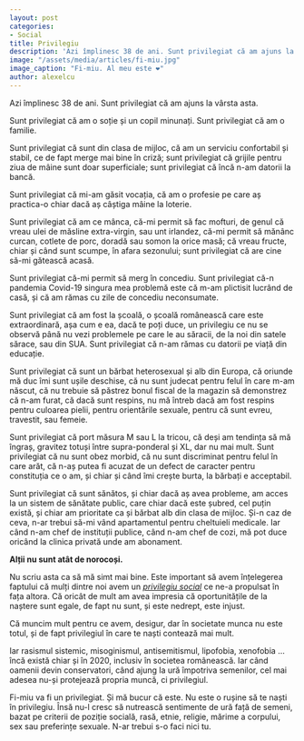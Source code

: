 ```yaml
---
layout: post
categories:
- Social
title: Privilegiu
description: 'Azi împlinesc 38 de ani. Sunt privilegiat că am ajuns la vârsta asta, sunt un norocos. Alții nu sunt.'
image: "/assets/media/articles/fi-miu.jpg"
image_caption: "Fi-miu. Al meu este ❤️"
author: alexelcu
---
```


<p class="intro">
  Azi împlinesc 38 de ani. Sunt privilegiat că am ajuns la vârsta asta.
</p>

Sunt privilegiat că am o soție și un copil minunați. Sunt privilegiat că am o familie.

Sunt privilegiat că sunt din clasa de mijloc, că am un serviciu confortabil și stabil, ce de fapt merge mai bine în criză; sunt privilegiat că grijile pentru ziua de mâine sunt doar superficiale; sunt privilegiat că încă n-am datorii la bancă.

Sunt privilegiat că mi-am găsit vocația, că am o profesie pe care aș practica-o chiar dacă aș câștiga mâine la loterie.

Sunt privilegiat că am ce mânca, că-mi permit să fac mofturi, de genul că vreau ulei de măsline extra-virgin, sau unt irlandez, că-mi permit să mănânc curcan, cotlete de porc, doradă sau somon la orice masă; că vreau fructe, chiar și când sunt scumpe, în afara sezonului; sunt privilegiat că are cine să-mi gătească acasă.

Sunt privilegiat că-mi permit să merg în concediu. Sunt privilegiat că-n pandemia Covid-19 singura mea problemă este că m-am plictisit lucrând de casă, și că am rămas cu zile de concediu neconsumate.

Sunt privilegiat că am fost la școală, o școală românească care este extraordinară, așa cum e ea, dacă te poți duce, un privilegiu ce nu se observă până nu vezi problemele pe care le au săracii, de la noi din satele sărace, sau din SUA. Sunt privilegiat că n-am rămas cu datorii pe viață din educație.

Sunt privilegiat că sunt un bărbat heterosexual și alb din Europa, că oriunde mă duc îmi sunt ușile deschise, că nu sunt judecat pentru felul în care m-am născut, că nu trebuie să păstrez bonul fiscal de la magazin să demonstrez că n-am furat, că dacă sunt respins, nu mă întreb dacă am fost respins pentru culoarea pielii, pentru orientările sexuale, pentru că sunt evreu, travestit, sau femeie.

Sunt privilegiat că port măsura M sau L la tricou, că deși am tendința să mă îngraș, gravitez totuși între supra-ponderal și XL, dar nu mai mult. Sunt privilegiat că nu sunt obez morbid, că nu sunt discriminat pentru felul în care arăt, că n-aș putea fi acuzat de un defect de caracter pentru constituția ce o am, și chiar și când îmi crește burta, la bărbați e acceptabil.

Sunt privilegiat că sunt sănătos, și chiar dacă aș avea probleme, am acces la un sistem de sănătate public, care chiar dacă este șubred, cel puțin există, și chiar am prioritate ca și bărbat alb din clasa de mijloc. Și-n caz de ceva, n-ar trebui să-mi vând apartamentul pentru cheltuieli medicale. Iar când n-am chef de instituții publice, când n-am chef de cozi, mă pot duce oricând la clinica privată unde am abonament.

**Alții nu sunt atât de norocoși.**

Nu scriu asta ca să mă simt mai bine. Este important să avem înțelegerea faptului că mulți dintre noi avem un [_privilegiu social_](https://en.wikipedia.org/wiki/Social_privilege) ce ne-a propulsat în fața altora. Că oricât de mult am avea impresia că oportunitățile de la naștere sunt egale, de fapt nu sunt, și este nedrept, este injust.

Că muncim mult pentru ce avem, desigur, dar în societate munca nu este totul, și de fapt privilegiul în care te naști contează mai mult.

Iar rasismul sistemic, misoginismul, antisemitismul, lipofobia, xenofobia ... încă există chiar și în 2020, inclusiv în societea românească. Iar când oamenii devin conservatori, când ajung la ură împotriva semenilor, cel mai adesea nu-și protejează propria muncă, ci privilegiul.

Fi-miu va fi un privilegiat. Și mă bucur că este. Nu este o rușine să te naști în privilegiu. Însă nu-l cresc să nutrească sentimente de ură față de semeni, bazat pe criterii de poziție socială, rasă, etnie, religie, mărime a corpului, sex sau preferințe sexuale. N-ar trebui s-o faci nici tu.
